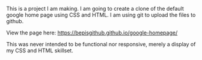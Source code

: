 This is a project I am making. I am going to create a clone of the default
google home page using CSS and HTML. I am using git to upload the files to github.

View the page here: https://bepisgithub.github.io/google-homepage/

This was never intended to be functional nor responsive, merely a display of my CSS and HTML skillset.